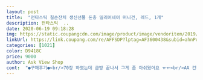 ```yaml
---
layout: post 
title:  "펀타스틱 칠순잔치 생신선물 돈총 밀리어네어 머니건, 레드, 1개" 
description: 펀타스틱  ..
date: 2020-06-19 09:18:28 
img: https://static.coupangcdn.com/image/product/image/vendoritem/2019/04/26/3864127507/59395490-3a74-499d-940b-06bd21775370.jpg 
linkUrl: https://link.coupang.com/re/AFFSDP?lptag=AF3600438&subid=ahnPublicAsk&pageKey=118977840&itemId=354713197&vendorItemId=3864127507&traceid=V0-113-c2e976ec686456a8 
categories: [1021] 
color: D9418C 
price: 9000 
author: Ask View Shop 
cont:  "●구매후기●<br/>70장 하였는데 금방 끝나서 그게 좀 아쉬웠어요 ㅠㅠ<br/>AA 건전이 3개인가 4개 들어가야 해요.<br/> 미리 준비해 두세요.<br/><br/>AA 건전지 3개 필요해요 구매해놓으셔야해요<br/>가짜종이돈은 안나오는데,<br/>강추합니다<br/>그런데 실외에서 하면 돈 잃어버릴수도 있을거같아요 돈이 얇으니 슝 날라가서 어디로 휙 들어가버리더란 꼭 댁에서 하세요<br/>대박입니다ㅋㅋ<br/>동영상첨부가 안되네요ㄷㄷ<br/>아버님 생신 이벤트로 해드렸어요.<br/> 배송 빨랐고 동봉해서 온 가짜돈 은 뭉탱이로 나온는데 현금은 한장씩 잘 나오네요.<br/> 적은 용돈이였지만 이벤트 해드리니 너무너무 재미나고 좋았어요^^ 돈을 적게 넣었나 너무 짧게 끝나 아쉽다 농담 하셨는데 평소에 농담 안하시는 분인데 기분이 좋으셔서 농담도 하시니 행복했어요.<br/><br/>아버님 이만원 집안에서 잃음<br/>영상이 안올려져서 캡쳐해서 올려요 ㅠㅠㅠ<br/>오랜만에 웃음꽃 만발한 생신날 이였어요^^<br/>이런 작은 의미에 행복해하는 모습보니 너무 좋네요<br/>진짜 딸려오는 가짜돈은 너무 안되는데 진짜돈은 너무 잘되요 ㅋㅋㅋㅋㅋㅋㅋㅋㅋㅋㅋ<br/>진짜 선물해주는 사람들 전부다 행복해했어요<br/>진짜 장난아닙니다 이거 ㅋㅋㅋㅋㅋㅋㅋㅋㅋ<br/>진짜돈은 너무잘나오고,<br/>화려하고, 제대로 이벤트네요^^<br/>후기보고 돈은 잘된다하여 구매했는데<br/>" 
---
```

